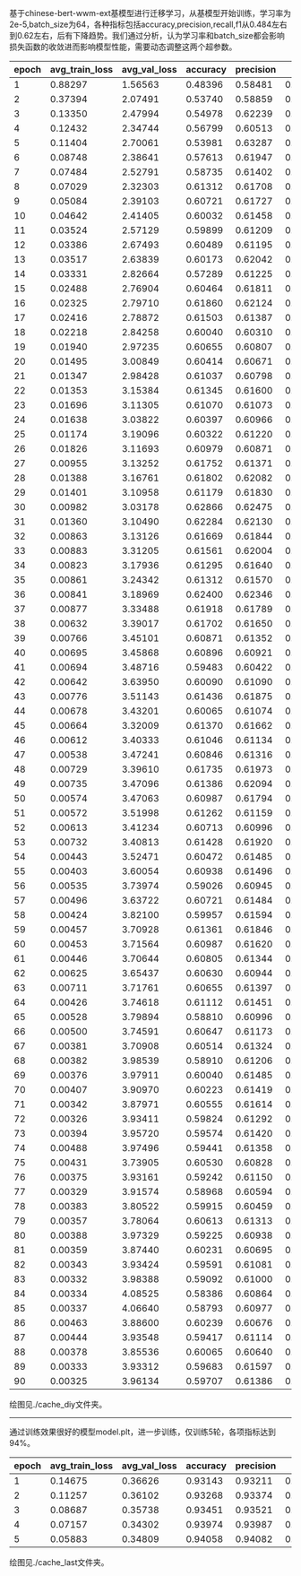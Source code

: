 基于chinese-bert-wwm-ext基模型进行迁移学习，从基模型开始训练，学习率为2e-5,batch_size为64，各种指标包括accuracy,precision,recall,f1从0.484左右到0.62左右，后有下降趋势。我们通过分析，认为学习率和batch_size都会影响损失函数的收敛进而影响模型性能，需要动态调整这两个超参数。

| epoch | avg_train_loss | avg_val_loss | accuracy | precision | recall  | f1      |
| ----- | -------------- | ------------ | -------- | --------- | ------- | ------- |
| 1     | 0.88297        | 1.56563      | 0.48396  | 0.58481   | 0.48400 | 0.47886 |
| 2     | 0.37394        | 2.07491      | 0.53740  | 0.58859   | 0.53758 | 0.54097 |
| 3     | 0.13350        | 2.47994      | 0.54978  | 0.62239   | 0.55008 | 0.55502 |
| 4     | 0.12432        | 2.34744      | 0.56799  | 0.60513   | 0.56800 | 0.57767 |
| 5     | 0.11404        | 2.70061      | 0.53981  | 0.63287   | 0.54025 | 0.54436 |
| 6     | 0.08748        | 2.38641      | 0.57613  | 0.61947   | 0.57617 | 0.58524 |
| 7     | 0.07484        | 2.52791      | 0.58735  | 0.61402   | 0.58717 | 0.58956 |
| 8     | 0.07029        | 2.32303      | 0.61312  | 0.61708   | 0.61317 | 0.61397 |
| 9     | 0.05084        | 2.39103      | 0.60721  | 0.61727   | 0.60717 | 0.60818 |
| 10    | 0.04642        | 2.41405      | 0.60032  | 0.61458   | 0.60042 | 0.60075 |
| 11    | 0.03524        | 2.57129      | 0.59899  | 0.61209   | 0.59900 | 0.59883 |
| 12    | 0.03386        | 2.67493      | 0.60489  | 0.61195   | 0.60483 | 0.60642 |
| 13    | 0.03517        | 2.63839      | 0.60173  | 0.62042   | 0.60167 | 0.60265 |
| 14    | 0.03331        | 2.82664      | 0.57289  | 0.61225   | 0.57292 | 0.57293 |
| 15    | 0.02488        | 2.76904      | 0.60464  | 0.61811   | 0.60450 | 0.60374 |
| 16    | 0.02325        | 2.79710      | 0.61860  | 0.62124   | 0.61858 | 0.61619 |
| 17    | 0.02416        | 2.78872      | 0.61503  | 0.61387   | 0.61500 | 0.61196 |
| 18    | 0.02218        | 2.84258      | 0.60040  | 0.60310   | 0.60017 | 0.59765 |
| 19    | 0.01940        | 2.97235      | 0.60655  | 0.60807   | 0.60633 | 0.60499 |
| 20    | 0.01495        | 3.00849      | 0.60414  | 0.60671   | 0.60400 | 0.60221 |
| 21    | 0.01347        | 2.98428      | 0.61037  | 0.60798   | 0.61017 | 0.60779 |
| 22    | 0.01353        | 3.15384      | 0.61345  | 0.61600   | 0.61333 | 0.61074 |
| 23    | 0.01696        | 3.11305      | 0.61070  | 0.61073   | 0.61075 | 0.60758 |
| 24    | 0.01638        | 3.03822      | 0.60397  | 0.60966   | 0.60408 | 0.60325 |
| 25    | 0.01174        | 3.19096      | 0.60322  | 0.61220   | 0.60300 | 0.60047 |
| 26    | 0.01826        | 3.11693      | 0.60979  | 0.60871   | 0.60967 | 0.60741 |
| 27    | 0.00955        | 3.13252      | 0.61752  | 0.61371   | 0.61742 | 0.61376 |
| 28    | 0.01388        | 3.16761      | 0.61802  | 0.62082   | 0.61792 | 0.61324 |
| 29    | 0.01401        | 3.10958      | 0.61179  | 0.61830   | 0.61167 | 0.60899 |
| 30    | 0.00982        | 3.03178      | 0.62866  | 0.62475   | 0.62858 | 0.62490 |
| 31    | 0.01360        | 3.10490      | 0.62284  | 0.62130   | 0.62267 | 0.61978 |
| 32    | 0.00863        | 3.13126      | 0.61669  | 0.61844   | 0.61667 | 0.61434 |
| 33    | 0.00883        | 3.31205      | 0.61561  | 0.62004   | 0.61567 | 0.61366 |
| 34    | 0.00823        | 3.17936      | 0.61295  | 0.61640   | 0.61283 | 0.61196 |
| 35    | 0.00861        | 3.24342      | 0.61312  | 0.61570   | 0.61317 | 0.61087 |
| 36    | 0.00841        | 3.18969      | 0.62400  | 0.62346   | 0.62417 | 0.62098 |
| 37    | 0.00877        | 3.33488      | 0.61918  | 0.61789   | 0.61933 | 0.61590 |
| 38    | 0.00632        | 3.39017      | 0.61702  | 0.61650   | 0.61700 | 0.61278 |
| 39    | 0.00766        | 3.45101      | 0.60871  | 0.61352   | 0.60867 | 0.60813 |
| 40    | 0.00695        | 3.45868      | 0.60896  | 0.60921   | 0.60892 | 0.60697 |
| 41    | 0.00694        | 3.48716      | 0.59483  | 0.60422   | 0.59475 | 0.59446 |
| 42    | 0.00642        | 3.63950      | 0.60090  | 0.61090   | 0.60083 | 0.59777 |
| 43    | 0.00776        | 3.51143      | 0.61436  | 0.61875   | 0.61425 | 0.61071 |
| 44    | 0.00678        | 3.43201      | 0.60065  | 0.61074   | 0.60058 | 0.59978 |
| 45    | 0.00664        | 3.32009      | 0.61370  | 0.61662   | 0.61383 | 0.61367 |
| 46    | 0.00612        | 3.40333      | 0.61046  | 0.61134   | 0.61033 | 0.60778 |
| 47    | 0.00538        | 3.47241      | 0.60846  | 0.61316   | 0.60850 | 0.60858 |
| 48    | 0.00729        | 3.39610      | 0.61735  | 0.61973   | 0.61733 | 0.61346 |
| 49    | 0.00735        | 3.47096      | 0.61386  | 0.62094   | 0.61375 | 0.61176 |
| 50    | 0.00574        | 3.47063      | 0.60987  | 0.61794   | 0.60992 | 0.61169 |
| 51    | 0.00572        | 3.51998      | 0.61262  | 0.61159   | 0.61258 | 0.61052 |
| 52    | 0.00613        | 3.41234      | 0.60713  | 0.60996   | 0.60717 | 0.60601 |
| 53    | 0.00732        | 3.40813      | 0.61428  | 0.61920   | 0.61442 | 0.61344 |
| 54    | 0.00443        | 3.52471      | 0.60472  | 0.61485   | 0.60467 | 0.60420 |
| 55    | 0.00403        | 3.60054      | 0.60938  | 0.61496   | 0.60942 | 0.60679 |
| 56    | 0.00535        | 3.73974      | 0.59026  | 0.60945   | 0.59042 | 0.59095 |
| 57    | 0.00496        | 3.63722      | 0.60721  | 0.61484   | 0.60725 | 0.60717 |
| 58    | 0.00424        | 3.82100      | 0.59957  | 0.61594   | 0.59958 | 0.59937 |
| 59    | 0.00457        | 3.70928      | 0.61361  | 0.61846   | 0.61342 | 0.61064 |
| 60    | 0.00453        | 3.71564      | 0.60987  | 0.61620   | 0.60975 | 0.60870 |
| 61    | 0.00446        | 3.70644      | 0.60805  | 0.61344   | 0.60792 | 0.60494 |
| 62    | 0.00625        | 3.65437      | 0.60630  | 0.60944   | 0.60625 | 0.60464 |
| 63    | 0.00711        | 3.71761      | 0.60655  | 0.61397   | 0.60658 | 0.60562 |
| 64    | 0.00426        | 3.74618      | 0.61112  | 0.61451   | 0.61100 | 0.60778 |
| 65    | 0.00528        | 3.79894      | 0.58810  | 0.60996   | 0.58817 | 0.58848 |
| 66    | 0.00500        | 3.74591      | 0.60647  | 0.61173   | 0.60667 | 0.60443 |
| 67    | 0.00381        | 3.70908      | 0.60514  | 0.61324   | 0.60525 | 0.60452 |
| 68    | 0.00382        | 3.98539      | 0.58910  | 0.61206   | 0.58917 | 0.58904 |
| 69    | 0.00376        | 3.97911      | 0.60040  | 0.61485   | 0.60033 | 0.59808 |
| 70    | 0.00407        | 3.90970      | 0.60223  | 0.61419   | 0.60225 | 0.60175 |
| 71    | 0.00342        | 3.87971      | 0.60555  | 0.61614   | 0.60550 | 0.60378 |
| 72    | 0.00326        | 3.93411      | 0.59824  | 0.61292   | 0.59817 | 0.59792 |
| 73    | 0.00394        | 3.95720      | 0.59574  | 0.61420   | 0.59575 | 0.59566 |
| 74    | 0.00488        | 3.97496      | 0.59441  | 0.61358   | 0.59450 | 0.59396 |
| 75    | 0.00431        | 3.73905      | 0.60530  | 0.60828   | 0.60542 | 0.60525 |
| 76    | 0.00375        | 3.93161      | 0.59242  | 0.61150   | 0.59242 | 0.59205 |
| 77    | 0.00329        | 3.91574      | 0.58968  | 0.60594   | 0.58967 | 0.58867 |
| 78    | 0.00383        | 3.80522      | 0.59915  | 0.60459   | 0.59908 | 0.59749 |
| 79    | 0.00357        | 3.78064      | 0.60613  | 0.61313   | 0.60600 | 0.60604 |
| 80    | 0.00388        | 3.97329      | 0.59225  | 0.60938   | 0.59217 | 0.59016 |
| 81    | 0.00359        | 3.87440      | 0.60231  | 0.60695   | 0.60225 | 0.59959 |
| 82    | 0.00343        | 3.93424      | 0.59591  | 0.61081   | 0.59575 | 0.59624 |
| 83    | 0.00332        | 3.98388      | 0.59092  | 0.61000   | 0.59083 | 0.59144 |
| 84    | 0.00334        | 4.08525      | 0.58386  | 0.60864   | 0.58383 | 0.58355 |
| 85    | 0.00337        | 4.06640      | 0.58793  | 0.60977   | 0.58792 | 0.58751 |
| 86    | 0.00463        | 3.88600      | 0.60239  | 0.60676   | 0.60250 | 0.59968 |
| 87    | 0.00444        | 3.93548      | 0.59417  | 0.61114   | 0.59425 | 0.59431 |
| 88    | 0.00378        | 3.85536      | 0.60065  | 0.60640   | 0.60075 | 0.59974 |
| 89    | 0.00333        | 3.93312      | 0.59683  | 0.61597   | 0.59683 | 0.59807 |
| 90    | 0.00325        | 3.96134      | 0.59707  | 0.61386   | 0.59717 | 0.59728 |

绘图见./cache_diy文件夹。

---

通过训练效果很好的模型model.plt，进一步训练，仅训练5轮，各项指标达到94%。

| epoch | avg_train_loss | avg_val_loss | accuracy | precision | recall  | f1      |
| ----- | -------------- | ------------ | -------- | --------- | ------- | :------ |
| 1     | 0.14675        | 0.36626      | 0.93143  | 0.93211   | 0.93125 | 0.93134 |
| 2     | 0.11257        | 0.36102      | 0.93268  | 0.93374   | 0.93250 | 0.93258 |
| 3     | 0.08687        | 0.35738      | 0.93451  | 0.93521   | 0.93433 | 0.93437 |
| 4     | 0.07157        | 0.34302      | 0.93974  | 0.93987   | 0.93958 | 0.93951 |
| 5     | 0.05883        | 0.34809      | 0.94058  | 0.94082   | 0.94042 | 0.94029 |

绘图见./cache_last文件夹。
